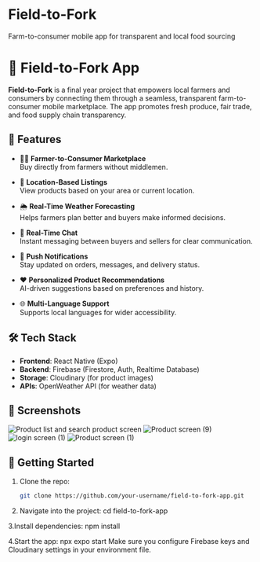 # Field-to-Fork
 Farm-to-consumer mobile app for transparent and local food sourcing
# 🌾 Field-to-Fork App
**Field-to-Fork** is a final year project that empowers local farmers and consumers by connecting them through a seamless, transparent farm-to-consumer mobile marketplace. The app promotes fresh produce, fair trade, and food supply chain transparency.

## 📱 Features

- 🧑‍🌾 **Farmer-to-Consumer Marketplace**  
  Buy directly from farmers without middlemen.

- 📍 **Location-Based Listings**  
  View products based on your area or current location.

- 🌦️ **Real-Time Weather Forecasting**  
  Helps farmers plan better and buyers make informed decisions.

- 💬 **Real-Time Chat**  
  Instant messaging between buyers and sellers for clear communication.

- 🔔 **Push Notifications**  
  Stay updated on orders, messages, and delivery status.

- ❤️ **Personalized Product Recommendations**  
  AI-driven suggestions based on preferences and history.

- 🌐 **Multi-Language Support**  
  Supports local languages for wider accessibility.

## 🛠️ Tech Stack

- **Frontend**: React Native (Expo)
- **Backend**: Firebase (Firestore, Auth, Realtime Database)
- **Storage**: Cloudinary (for product images)
- **APIs**: OpenWeather API (for weather data)

## 📸 Screenshots
![Product list and search product screen](https://github.com/user-attachments/assets/9fc69780-2c9d-48ab-996e-6f3cb1946061)
![Product screen (9)](https://github.com/user-attachments/assets/e2f547e6-e458-4fcf-ad96-740dba7050cb)
![login screen (1)](https://github.com/user-attachments/assets/bac84e67-c5aa-47c4-a1d0-4d93d0ba07de)
![Product screen (1)](https://github.com/user-attachments/assets/8e2eb7c8-596e-4819-81aa-b7f3b7594d96)


## 🚀 Getting Started

1. Clone the repo:
   ```bash
   git clone https://github.com/your-username/field-to-fork-app.git
   
2. Navigate into the project:
   cd field-to-fork-app
   
3.Install dependencies:
   npm install
   
4.Start the app:
  npx expo start
Make sure you configure Firebase keys and Cloudinary settings in your environment file.


   
